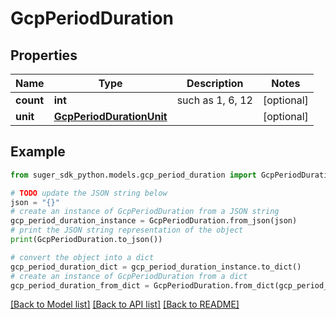 # GcpPeriodDuration


## Properties

Name | Type | Description | Notes
------------ | ------------- | ------------- | -------------
**count** | **int** | such as 1, 6, 12 | [optional] 
**unit** | [**GcpPeriodDurationUnit**](GcpPeriodDurationUnit.md) |  | [optional] 

## Example

```python
from suger_sdk_python.models.gcp_period_duration import GcpPeriodDuration

# TODO update the JSON string below
json = "{}"
# create an instance of GcpPeriodDuration from a JSON string
gcp_period_duration_instance = GcpPeriodDuration.from_json(json)
# print the JSON string representation of the object
print(GcpPeriodDuration.to_json())

# convert the object into a dict
gcp_period_duration_dict = gcp_period_duration_instance.to_dict()
# create an instance of GcpPeriodDuration from a dict
gcp_period_duration_from_dict = GcpPeriodDuration.from_dict(gcp_period_duration_dict)
```
[[Back to Model list]](../README.md#documentation-for-models) [[Back to API list]](../README.md#documentation-for-api-endpoints) [[Back to README]](../README.md)


